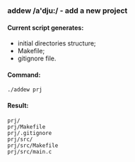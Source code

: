 ### addew /a'dju:/ - add a new project
#### Current script generates: <br>
<ul>
<li>initial directories structure;</li>
<li>Makefile;</li>
<li>gitignore file.</li>
</ul>

#### Command:
<code>./addew prj</code>
#### Result:
<code>prj/</code><br>
<code>prj/Makefile</code><br>
<code>prj/.gitignore</code><br>
<code>prj/src/</code><br>
<code>prj/src/Makefile</code><br>
<code>prj/src/main.c</code><br>
